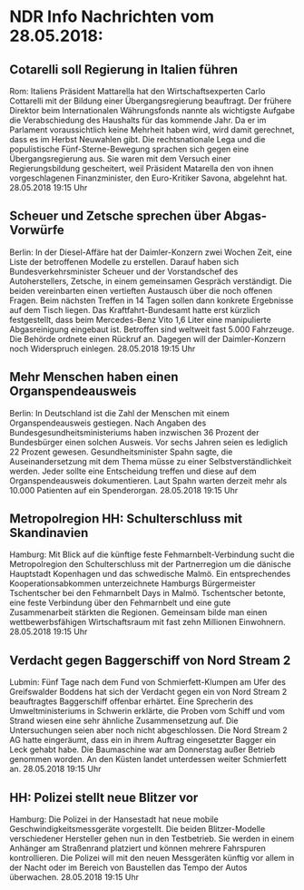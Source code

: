 # NDR Info Nachrichten vom 28.05.2018:


## Cotarelli soll Regierung in Italien führen
Rom:	Italiens Präsident Mattarella hat den Wirtschaftsexperten Carlo Cottarelli mit der Bildung einer Übergangsregierung beauftragt. Der frühere Direktor beim Internationalen Währungsfonds nannte als wichtigste Aufgabe die Verabschiedung des Haushalts für das kommende Jahr. Da er im Parlament voraussichtlich keine Mehrheit haben wird, wird damit gerechnet, dass es im Herbst Neuwahlen gibt. Die rechtsnationale Lega und die populistische Fünf-Sterne-Bewegung sprachen sich gegen eine Übergangsregierung aus. Sie waren mit dem Versuch einer Regierungsbildung gescheitert, weil Präsident Matarella den von ihnen vorgeschlagenen Finanzminister, den Euro-Kritiker Savona, abgelehnt hat. 28.05.2018 19:15 Uhr 

## Scheuer und Zetsche sprechen über Abgas-Vorwürfe
Berlin: In der Diesel-Affäre hat der Daimler-Konzern zwei Wochen Zeit, eine Liste der betroffenen Modelle zu erstellen. Darauf haben sich Bundesverkehrsminister Scheuer und der Vorstandschef des Autoherstellers, Zetsche, in einem gemeinsamen Gespräch verständigt. Die beiden vereinbarten einen vertieften Austausch über die noch offenen Fragen. Beim nächsten Treffen in 14 Tagen sollen dann konkrete Ergebnisse auf dem Tisch liegen. Das Kraftfahrt-Bundesamt hatte erst kürzlich festgestellt, dass beim Mercedes-Benz Vito 1,6 Liter eine manipulierte Abgasreinigung eingebaut ist. Betroffen sind weltweit fast 5.000 Fahrzeuge. Die Behörde ordnete einen Rückruf an. Dagegen will der Daimler-Konzern noch Widerspruch einlegen. 28.05.2018 19:15 Uhr 

## Mehr Menschen haben einen Organspendeausweis
Berlin: In Deutschland ist die Zahl der Menschen mit einem Organspendeausweis gestiegen. Nach Angaben des Bundesgesundheitsministeriums haben inzwischen 36 Prozent der Bundesbürger einen solchen Ausweis. Vor sechs Jahren seien es lediglich 22 Prozent gewesen. Gesundheitsminister Spahn sagte, die Auseinandersetzung mit dem Thema müsse zu einer Selbstverständlichkeit werden. Jeder sollte eine Entscheidung treffen und diese auf dem Organspendeausweis dokumentieren. Laut Spahn warten derzeit mehr als 10.000 Patienten auf ein Spenderorgan. 28.05.2018 19:15 Uhr 

## Metropolregion HH: Schulterschluss mit Skandinavien
Hamburg: Mit Blick auf die künftige feste Fehmarnbelt-Verbindung sucht die Metropolregion den Schulterschluss mit der Partnerregion um die dänische Hauptstadt Kopenhagen und das schwedische Malmö. Ein entsprechendes Kooperationsabkommen unterzeichnete Hamburgs Bürgermeister Tschentscher bei den Fehmarnbelt Days in Malmö. Tschentscher betonte, eine feste Verbindung über den Fehmarnbelt und eine gute Zusammenarbeit stärkten die Regionen. Gemeinsam bilde man einen wettbewerbsfähigen Wirtschaftsraum mit fast zehn Millionen Einwohnern. 28.05.2018 19:15 Uhr 

## Verdacht gegen Baggerschiff von Nord Stream 2
Lubmin: Fünf Tage nach dem Fund von Schmierfett-Klumpen am Ufer des Greifswalder Boddens hat sich der Verdacht gegen ein von Nord Stream 2 beauftragtes Baggerschiff offenbar erhärtet. Eine Sprecherin des Umweltministeriums in Schwerin erklärte, die Proben vom Schiff und vom Strand wiesen eine sehr ähnliche Zusammensetzung auf. Die Untersuchungen seien aber noch nicht abgeschlossen. Die Nord Stream 2 AG hatte eingeräumt, dass ein in ihrem Auftrag eingesetzter Bagger ein Leck gehabt habe. Die Baumaschine war am Donnerstag außer Betrieb genommen worden. An den Küsten landet unterdessen weiter Schmierfett an. 28.05.2018 19:15 Uhr 

## HH: Polizei stellt neue Blitzer vor
Hamburg: Die Polizei in der Hansestadt hat neue mobile Geschwindigkeitsmessgeräte vorgestellt. Die beiden Blitzer-Modelle verschiedener Hersteller gehen nun in den Testbetrieb. Sie werden in einem Anhänger am Straßenrand platziert und können mehrere Fahrspuren kontrollieren. Die Polizei will mit den neuen Messgeräten künftig vor allem in der Nacht oder im Bereich von Baustellen das Tempo der Autos überwachen. 28.05.2018 19:15 Uhr 
